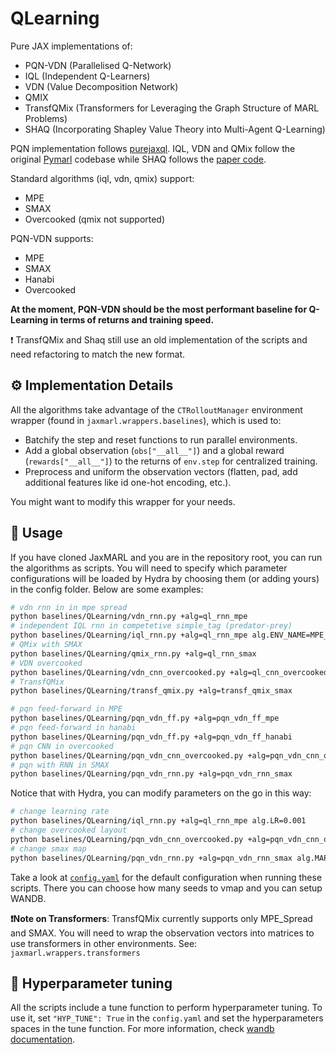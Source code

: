 # QLearning

Pure JAX implementations of:

* PQN-VDN (Parallelised Q-Network)
* IQL (Independent Q-Learners)
* VDN (Value Decomposition Network)
* QMIX
* TransfQMix (Transformers for Leveraging the Graph Structure of MARL Problems)
* SHAQ (Incorporating Shapley Value Theory into Multi-Agent Q-Learning)

PQN implementation follows [purejaxql](https://github.com/mttga/purejaxql). IQL, VDN and QMix follow the original [Pymarl](https://github.com/oxwhirl/pymarl/blob/master/src/learners/q_learner.py) codebase while SHAQ follows the [paper code](https://github.com/hsvgbkhgbv/shapley-q-learning). 


Standard algorithms (iql, vdn, qmix) support:

- MPE
- SMAX
- Overcooked (qmix not supported)

PQN-VDN supports:

- MPE
- SMAX
- Hanabi
- Overcooked

**At the moment, PQN-VDN should be the most performant baseline for Q-Learning in terms of returns and training speed.**

❗ TransfQMix and Shaq still use an old implementation of the scripts and need refactoring to match the new format. 


## ⚙️ Implementation Details

All the algorithms take advantage of the `CTRolloutManager` environment wrapper (found in `jaxmarl.wrappers.baselines`), which is used to:

- Batchify the step and reset functions to run parallel environments.
- Add a global observation (`obs["__all__"]`) and a global reward (`rewards["__all__"]`) to the returns of `env.step` for centralized training.
- Preprocess and uniform the observation vectors (flatten, pad, add additional features like id one-hot encoding, etc.).

You might want to modify this wrapper for your needs.

## 🚀 Usage

If you have cloned JaxMARL and you are in the repository root, you can run the algorithms as scripts. You will need to specify which parameter configurations will be loaded by Hydra by choosing them (or adding yours) in the config folder. Below are some examples:

```bash
# vdn rnn in in mpe spread
python baselines/QLearning/vdn_rnn.py +alg=ql_rnn_mpe
# independent IQL rnn in competetive simple_tag (predator-prey)
python baselines/QLearning/iql_rnn.py +alg=ql_rnn_mpe alg.ENV_NAME=MPE_simple_tag_v3
# QMix with SMAX
python baselines/QLearning/qmix_rnn.py +alg=ql_rnn_smax
# VDN overcooked
python baselines/QLearning/vdn_cnn_overcooked.py +alg=ql_cnn_overcooked alg.ENV_KWARGS.LAYOUT=counter_circuit
# TransfQMix
python baselines/QLearning/transf_qmix.py +alg=transf_qmix_smax

# pqn feed-forward in MPE
python baselines/QLearning/pqn_vdn_ff.py +alg=pqn_vdn_ff_mpe
# pqn feed-forward in hanabi
python baselines/QLearning/pqn_vdn_ff.py +alg=pqn_vdn_ff_hanabi
# pqn CNN in overcooked
python baselines/QLearning/pqn_vdn_cnn_overcooked.py +alg=pqn_vdn_cnn_overcooked
# pqn with RNN in SMAX
python baselines/QLearning/pqn_vdn_rnn.py +alg=pqn_vdn_rnn_smax
```

Notice that with Hydra, you can modify parameters on the go in this way:

```bash
# change learning rate
python baselines/QLearning/iql_rnn.py +alg=ql_rnn_mpe alg.LR=0.001
# change overcooked layout
python baselines/QLearning/pqn_vdn_cnn_overcooked.py +alg=pqn_vdn_cnn_overcooked alg.ENV_KWARGS.LAYOUT=counter_circuit
# change smax map
python baselines/QLearning/pqn_vdn_rnn.py +alg=pqn_vdn_rnn_smax alg.MAP_NAME=5m_vs_6m
```

Take a look at [`config.yaml`](./config/config.yaml) for the default configuration when running these scripts. There you can choose how many seeds to vmap and you can setup WANDB. 

**❗Note on Transformers**: TransfQMix currently supports only MPE_Spread and SMAX. You will need to wrap the observation vectors into matrices to use transformers in other environments. See: ```jaxmarl.wrappers.transformers```

## 🎯 Hyperparameter tuning

All the scripts include a tune function to perform hyperparameter tuning. To use it, set `"HYP_TUNE": True` in the `config.yaml` and set the hyperparameters spaces in the tune function. For more information, check [wandb documentation](https://docs.wandb.ai/guides/sweeps).

